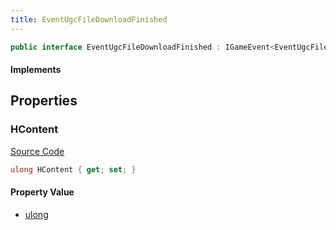 ```yaml
---
title: EventUgcFileDownloadFinished
---
```


```csharp
public interface EventUgcFileDownloadFinished : IGameEvent<EventUgcFileDownloadFinished>
```

#### Implements

## Properties

### HContent

[Source Code](https://github.com/swiftly-solution/swiftlys2/blob/beta/managed/src/SwiftlyS2.Generated/GameEvents/Interfaces/EventUgcFileDownloadFinished.cs#L23)

```csharp
ulong HContent { get; set; }
```

#### Property Value

- [ulong](https://learn.microsoft.com/dotnet/api/system.uint64)

